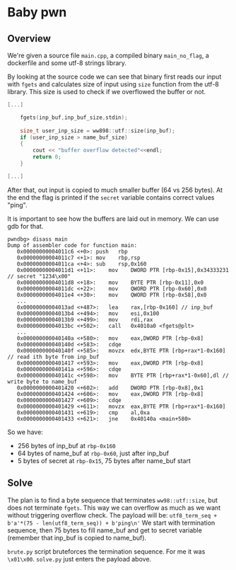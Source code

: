 # Baby pwn

## Overview

We're given a source file `main.cpp`, a compiled binary `main_no_flag`, a dockerfile and some utf-8 strings library.

By looking at the source code we can see that binary first reads our input with `fgets` and calculates size of input using
`size` function from the utf-8 library. This size is used to check if we overflowed the buffer or not.

```cpp
[...]

    fgets(inp_buf,inp_buf_size,stdin);
    
    size_t user_inp_size = ww898::utf::size(inp_buf);
    if (user_inp_size > name_buf_size)
    {
        cout << "buffer overflow detected"<<endl;
        return 0;
    }

[...]
```

After that, out input is copied to much smaller buffer (64 vs 256 bytes). At the end the flag is printed if the `secret` variable contains
correct values "ping".

It is important to see how the buffers are laid out in memory. We can use gdb for that.

```
pwndbg> disass main
Dump of assembler code for function main:
   0x00000000004011c6 <+0>:	push   rbp
   0x00000000004011c7 <+1>:	mov    rbp,rsp
   0x00000000004011ca <+4>:	sub    rsp,0x160
   0x00000000004011d1 <+11>:	mov    DWORD PTR [rbp-0x15],0x34333231 // secret "1234\x00"
   0x00000000004011d8 <+18>:	mov    BYTE PTR [rbp-0x11],0x0
   0x00000000004011dc <+22>:	mov    QWORD PTR [rbp-0x60],0x0
   0x00000000004011e4 <+30>:	mov    QWORD PTR [rbp-0x58],0x0
   ...
   0x00000000004013ad <+487>:	lea    rax,[rbp-0x160] // inp_buf
   0x00000000004013b4 <+494>:	mov    esi,0x100
   0x00000000004013b9 <+499>:	mov    rdi,rax
   0x00000000004013bc <+502>:	call   0x4010a0 <fgets@plt>
   ...
   0x000000000040140a <+580>:	mov    eax,DWORD PTR [rbp-0x8]
   0x000000000040140d <+583>:	cdqe
   0x000000000040140f <+585>:	movzx  edx,BYTE PTR [rbp+rax*1-0x160] // read ith byte from inp_buf
   0x0000000000401417 <+593>:	mov    eax,DWORD PTR [rbp-0x8]
   0x000000000040141a <+596>:	cdqe
   0x000000000040141c <+598>:	mov    BYTE PTR [rbp+rax*1-0x60],dl // write byte to name_buf
   0x0000000000401420 <+602>:	add    DWORD PTR [rbp-0x8],0x1
   0x0000000000401424 <+606>:	mov    eax,DWORD PTR [rbp-0x8]
   0x0000000000401427 <+609>:	cdqe
   0x0000000000401429 <+611>:	movzx  eax,BYTE PTR [rbp+rax*1-0x160]
   0x0000000000401431 <+619>:	cmp    al,0xa
   0x0000000000401433 <+621>:	jne    0x40140a <main+580>
```

So we have:
- 256 bytes of inp_buf at `rbp-0x160`
- 64 bytes of name_buf at `rbp-0x60`, just after inp_buf
- 5 bytes of secret at `rbp-0x15`, 75 bytes after name_buf start

## Solve

The plan is to find a byte sequence that terminates `ww98::utf::size`, but does not terminate `fgets`.
This way we can overflow as much as we want without triggering overflow check.
The payload will be: `utf8_term_seq + b'a'*(75 - len(utf8_term_seq)) + b'ping\n'`
We start with termination sequence, then 75 bytes to fill name_buf and get to secret variable (remember that inp_buf is copied to name_buf).

`brute.py` script bruteforces the termination sequence. For me it was `\x01\x00`.
`solve.py` just enters the payload above.
